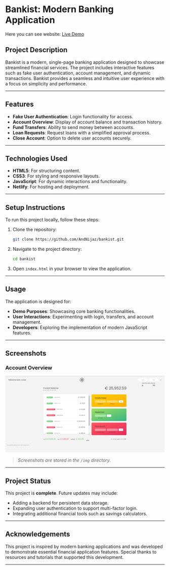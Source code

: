 # Bankist: Modern Banking Application

Here you can see website: [Live Demo](https://nbaankist.netlify.app/)


## Project Description
Bankist is a modern, single-page banking application designed to showcase streamlined financial services. The project includes interactive features such as fake user authentication, account management, and dynamic transactions. Bankist provides a seamless and intuitive user experience with a focus on simplicity and performance.

---

## Features
- **Fake User Authentication**: Login functionality for access.
- **Account Overview**: Display of account balance and transaction history.
- **Fund Transfers**: Ability to send money between accounts.
- **Loan Requests**: Request loans with a simplified approval process.
- **Close Account**: Option to delete user accounts securely.
  
---

## Technologies Used
- **HTML5**: For structuring content.
- **CSS3**: For styling and responsive layouts.
- **JavaScript**: For dynamic interactions and functionality.
- **Netlify**: For hosting and deployment.

---

## Setup Instructions
To run this project locally, follow these steps:

1. Clone the repository:
   ```bash
   git clone https://github.com/AndNijaz/bankist.git
   ```

2. Navigate to the project directory:
   ```bash
   cd bankist
   ```

3. Open `index.html` in your browser to view the application.

---

## Usage
The application is designed for:
- **Demo Purposes**: Showcasing core banking functionalities.
- **User Interactions**: Experimenting with login, transfers, and account management.
- **Developers**: Exploring the implementation of modern JavaScript features.

---

## Screenshots

### Account Overview
![Account Overview](img/account-overview.png)

> *Screenshots are stored in the `/img` directory.*

---

## Project Status
This project is **complete**. Future updates may include:
- Adding a backend for persistent data storage.
- Expanding user authentication to support multi-factor login.
- Integrating additional financial tools such as savings calculators.

---

## Acknowledgements
This project is inspired by modern banking applications and was developed to demonstrate essential financial application features. Special thanks to resources and tutorials that supported this development.

---



